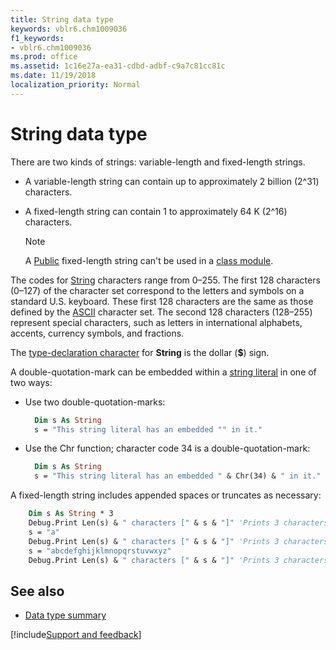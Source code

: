 ```yaml
---
title: String data type
keywords: vblr6.chm1009036
f1_keywords:
- vblr6.chm1009036
ms.prod: office
ms.assetid: 1c16e27a-ea31-cdbd-adbf-c9a7c81cc81c
ms.date: 11/19/2018
localization_priority: Normal
---
```



# String data type

There are two kinds of strings: variable-length and fixed-length strings.

- A variable-length string can contain up to approximately 2 billion (2^31) characters.
    
- A fixed-length string can contain 1 to approximately 64 K (2^16) characters.
    
  > [!NOTE] 
  > A [Public](../../Glossary/vbe-glossary.md#public) fixed-length string can't be used in a [class module](../../Glossary/vbe-glossary.md#class-module).

The codes for [String](../../Glossary/vbe-glossary.md#string-data-type) characters range from 0&ndash;255. The first 128 characters (0&ndash;127) of the character set correspond to the letters and symbols on a standard U.S. keyboard. These first 128 characters are the same as those defined by the [ASCII](../../Glossary/vbe-glossary.md#ascii-character-set) character set. The second 128 characters (128&ndash;255) represent special characters, such as letters in international alphabets, accents, currency symbols, and fractions.

The [type-declaration character](../../Glossary/vbe-glossary.md#type-declaration-character) for **String** is the dollar (**$**) sign.

A double-quotation-mark can be embedded within a [string literal](../../Glossary/vbe-glossary.md#string-literal) in one of two ways:

- Use two double-quotation-marks:

  ```vb
    Dim s As String
    s = "This string literal has an embedded "" in it."
  ```

- Use the Chr function; character code 34 is a double-quotation-mark:

  ```vb
    Dim s As String
    s = "This string literal has an embedded " & Chr(34) & " in it."
  ```

A fixed-length string includes appended spaces or truncates as necessary: 

```vb
    Dim s As String * 3
    Debug.Print Len(s) & " characters [" & s & "]" 'Prints 3 characters [   ]
    s = "a"
    Debug.Print Len(s) & " characters [" & s & "]" 'Prints 3 characters [a  ]
    s = "abcdefghijklmnopqrstuvwxyz"
    Debug.Print Len(s) & " characters [" & s & "]" 'Prints 3 characters [abc]
```

## See also

- [Data type summary](data-type-summary.md)

[!include[Support and feedback](~/includes/feedback-boilerplate.md)]
